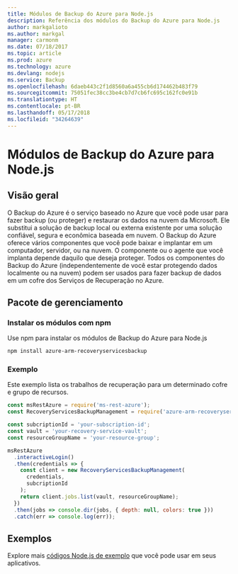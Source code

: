 ```yaml
---
title: Módulos de Backup do Azure para Node.js
description: Referência dos módulos do Backup do Azure para Node.js
author: markgalioto
ms.author: markgal
manager: carmonm
ms.date: 07/18/2017
ms.topic: article
ms.prod: azure
ms.technology: azure
ms.devlang: nodejs
ms.service: Backup
ms.openlocfilehash: 6daeb443c2f1d8560a6a455cb6d174462b483f79
ms.sourcegitcommit: 75051fec38cc3be4cb7d7cb6fc695c162fc0e91b
ms.translationtype: HT
ms.contentlocale: pt-BR
ms.lasthandoff: 05/17/2018
ms.locfileid: "34264639"
---
```

# <a name="azure-backup-modules-for-nodejs"></a>Módulos de Backup do Azure para Node.js

## <a name="overview"></a>Visão geral

O Backup do Azure é o serviço baseado no Azure que você pode usar para fazer backup (ou proteger) e restaurar os dados na nuvem da Microsoft. Ele substitui a solução de backup local ou externa existente por uma solução confiável, segura e econômica baseada em nuvem. O Backup do Azure oferece vários componentes que você pode baixar e implantar em um computador, servidor, ou na nuvem. O componente ou o agente que você implanta depende daquilo que deseja proteger. Todos os componentes do Backup do Azure (independentemente de você estar protegendo dados localmente ou na nuvem) podem ser usados para fazer backup de dados em um cofre dos Serviços de Recuperação no Azure. 

## <a name="management-package"></a>Pacote de gerenciamento

### <a name="install-the-modules-with-npm"></a>Instalar os módulos com npm

Use npm para instalar os módulos de Backup do Azure para Node.js

```bash
npm install azure-arm-recoveryservicesbackup
```

### <a name="example"></a>Exemplo

Este exemplo lista os trabalhos de recuperação para um determinado cofre e grupo de recursos.

```javascript
const msRestAzure = require('ms-rest-azure');
const RecoveryServicesBackupManagement = require('azure-arm-recoveryservicesbackup');

const subcriptionId = 'your-subscription-id';
const vault = 'your-recovery-service-vault';
const resourceGroupName = 'your-resource-group';

msRestAzure
  .interactiveLogin()
  .then(credentials => {
    const client = new RecoveryServicesBackupManagement(
      credentials,
      subcriptionId
    );
    return client.jobs.list(vault, resourceGroupName);
  })
  .then(jobs => console.dir(jobs, { depth: null, colors: true }))
  .catch(err => console.log(err));
```

## <a name="samples"></a>Exemplos

Explore mais [códigos Node.js de exemplo](https://azure.microsoft.com/resources/samples/?platform=nodejs) que você pode usar em seus aplicativos.
